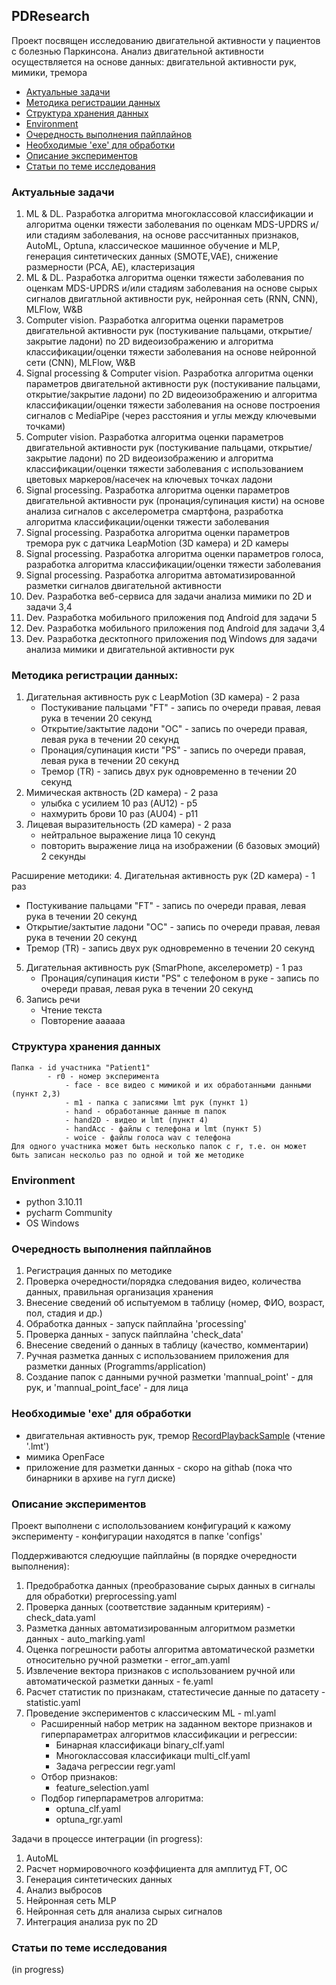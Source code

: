 ## PDResearch
Проект посвящен исследованию двигательной активности у пациентов с болезнью Паркинсона.
Анализ двигательной активности осуществляется на основе данных: двигательной активности рук, мимики, тремора

- [Актуальные задачи](#актуальные-задачи)
- [Методика регистрации данных](#методика-регистрации-данных)
- [Структура хранения данных](#структура-хранения-данных)
- [Environment](#Environment)
- [Очередность выполнения пайплайнов](#очередность-выполнения-пайплайнов)
- [Необходимые 'exe' для обработки](#необходимые-exe-для-обработки)
- [Описание экспериментов](#описание-экспериментов)
- [Статьи по теме исследования](#статьи-по-теме-исследования-)

### Актуальные задачи
1. ML & DL. Разработка алгоритма многоклассовой классификации и алгоритма оценки тяжести заболевания по оценкам MDS-UPDRS и/или стадиям заболевания, на основе рассчитанных признаков, AutoML, Optuna, классическое машинное обучение и MLP, генерация синтетических данных (SMOTE,VAE), снижение размерности (PCA, AE), кластеризация
3. ML & DL. Разработка алгоритма оценки тяжести заболевания по оценкам MDS-UPDRS и/или стадиям заболевания на основе сырых сигналов двигатльной активности рук, нейронная сеть (RNN, CNN), MLFlow, W&B
3. Computer vision. Разработка алгоритма оценки параметров двигательной активности рук (постукивание пальцами, открытие/закрытие ладони) по 2D видеоизображению и алгоритма классификации/оценки тяжести заболевания на основе нейронной сети (CNN), MLFlow, W&B
4. Signal processing & Computer vision. Разработка алгоритма оценки параметров двигательной активности рук (постукивание пальцами, открытие/закрытие ладони) по 2D видеоизображению и алгоритма классификации/оценки тяжести заболевания на основе построения сигналов с MediaPipe (через расстояния и углы между ключевыми точками)
5. Computer vision. Разработка алгоритма оценки параметров двигательной активности рук (постукивание пальцами, открытие/закрытие ладони) по 2D видеоизображению и алгоритма классификации/оценки тяжести заболевания с использованием цветовых маркеров/насечек на ключевых точках ладони 
6. Signal processing. Разработка алгоритма оценки параметров двигательной активности рук (пронация/супинация кисти) на основе анализа сигналов с акселерометра смартфона, разработка алгоритма классификации/оценки тяжести заболевания 
7. Signal processing. Разработка алгоритма оценки параметров тремора рук с датчика LeapMotion (3D камера) и 2D камеры 
8. Signal processing. Разработка алгоритма оценки параметров голоса, разработка алгоритма классификации/оценки тяжести заболевания 
9. Signal processing. Разработка алгоритма автоматизированной разметки сигналов двигательной активности
9. Dev. Разработка веб-сервиса для задачи анализа мимики по 2D и задачи 3,4 
10. Dev. Разработка мобильного приложения под Android для задачи 5 
11. Dev. Разработка мобильного приложения под Android для задачи 3,4 
12. Dev. Разработка десктопного приложения под Windows для задачи анализа мимики и двигательной активности рук



### Методика регистрации данных:
1. Дигательная активность рук с LeapMotion (3D камера) - 2 раза
   - Постукивание пальцами "FT" - запись по очереди правая, левая рука в течении 20 секунд
   - Открытие/зактытие ладони "OC" - запись по очереди правая, левая рука в течении 20 секунд
   - Пронация/супинация кисти "PS" - запись по очереди правая, левая рука в течении 20 секунд
   - Тремор (TR) - запись двух рук одновременно в течении 20 секунд
2. Мимическая актвность (2D камера) - 2 раза
    - улыбка с усилием 10 раз (AU12) - p5
    - нахмурить брови 10 раз (AU04) - p11
3. Лицевая выразительность (2D камера) - 2 раза
    - нейтральное выражение лица 10 секунд
    - повторить выражение лица на изображении (6 базовых эмоций) 2 секунды

Расширение методики:
4. Дигательная активность рук (2D камера) - 1 раз
   - Постукивание пальцами "FT" - запись по очереди правая, левая рука в течении 20 секунд
   - Открытие/зактытие ладони "OC" - запись по очереди правая, левая рука в течении 20 секунд
   - Тремор (TR) - запись двух рук одновременно в течении 20 секунд
5. Дигательная активность рук (SmarPhone, акселерометр) - 1 раз
   - Пронация/супинация кисти "PS" с телефоном в руке - запись по очереди правая, левая рука в течении 20 секунд
6. Запись речи
    - Чтение текста
    - Повторение аааааа

### Структура хранения данных
    
    Папка - id участника "Patient1"
            - r0 - номер эксперимента
                - face - все видео с мимикой и их обработанными данными (пункт 2,3)
                - m1 - папка с записями lmt рук (пункт 1)
                - hand - обработанные данные m папок
                - hand2D - видео и lmt (пункт 4)
                - handAcc - файлы с телефона и lmt (пункт 5)
                - woice - файлы голоса wav с телефона
    Для одного участника может быть несколько папок с r, т.е. он может быть записан нескольо раз по одной и той же методике

### Environment
- python 3.10.11
- pycharm Community
- OS Windows

### Очередность выполнения пайплайнов
1. Регистрация данных по методике
2. Проверка очередности/порядка следования видео, количества данных, правильная организация хранения
3. Внесение сведений об испытуемом в таблицу (номер, ФИО, возраст, пол, стадия и др.)
5. Обработка данных - запуск пайплайна 'processing'
6. Проверка данных  - запуск пайплайна 'check_data'
7. Внесение сведений о данных в таблицу (качество, комментарии)
6. Ручная разметка данных с использованием приложения для разметки данных (Programms/application)
7. Создание папок с данными ручной разметки 'mannual_point' - для рук, и 'mannual_point_face' - для лица


### Необходимые 'exe' для обработки

- двигательная активность рук, тремор [RecordPlaybackSample](https://github.com/AnastasiaMoshkova/LeapMotionPlayback) (чтение '.lmt')
- мимика OpenFace 
- приложение для разметки данных - скоро на githab (пока что бинарники в архиве на гугл диске)

### Описание экспериментов

Проект выполнени с исполользованием конфигураций к кажому эксперименту - конфигурации находятся в папке 'configs'

Поддерживаются следюущие пайплайны (в порядке очередности выполнения):

  1. Предобработка данных (преобразование сырых данных в сигналы для обработки) preprocessing.yaml
  2. Проверка данных (соответствие заданным критериям) - check_data.yaml
  3. Разметка данных автоматизированным алгоритмом разметки данных - auto_marking.yaml
  4. Оценка погрешности работы алгоритма автоматической разметки относительно ручной разметки - error_am.yaml
  5. Извлечение вектора признаков c использованием ручной или автоматической разметки данных  - fe.yaml
  6. Расчет статистик по признакам, статестичесие данные по датасету - statistic.yaml
  7. Проведение экспериментов с классическим ML - ml.yaml
      * Расширенный набор метрик на заданном векторе признаков и гиперпараметрах алгоритмов классификации и регрессии:
          - Бинарная классификаци binary_clf.yaml
          - Многоклассовая классификаци multi_clf.yaml
          - Задача регрессии regr.yaml
      * Отбор признаков:
          - feature_selection.yaml
      * Подбор гиперпараметров алгоритма:
          - optuna_clf.yaml
          - optuna_rgr.yaml

Задачи в процессе интеграции (in progress):
1. AutoML
2. Расчет нормировочного коэффициента для амплитуд FT, OC
3. Генерация синтетических данных
4. Анализ выбросов
5. Нейронная сеть MLP
6. Нейронная сеть для анализа сырых сигналов
7. Интеграция анализа рук по 2D

### Статьи по теме исследования 

   (in progress)


